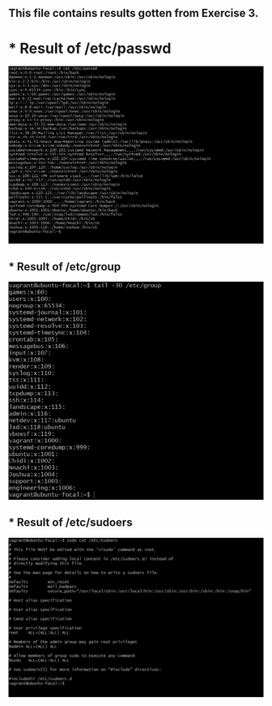 ## This file contains results gotten from Exercise 3.
# * Result of /etc/passwd
<img src="./Images/etc-passwd.png"/>

## * Result of /etc/group
<img src="./Images/etc-group.png"/>

## * Result of /etc/sudoers
<img src="./Images/etc-sudoers.png"/>
